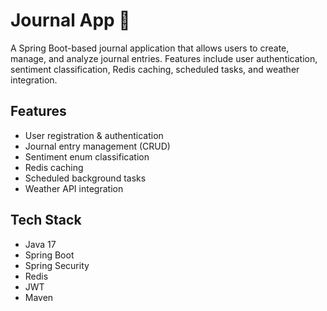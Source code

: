 # Journal App 📝

A Spring Boot-based journal application that allows users to create, manage, and analyze journal entries.
Features include user authentication, sentiment classification, Redis caching, scheduled tasks, and weather integration.

## Features
- User registration & authentication
- Journal entry management (CRUD)
- Sentiment enum classification
- Redis caching
- Scheduled background tasks
- Weather API integration

## Tech Stack
- Java 17
- Spring Boot
- Spring Security
- Redis
- JWT
- Maven
